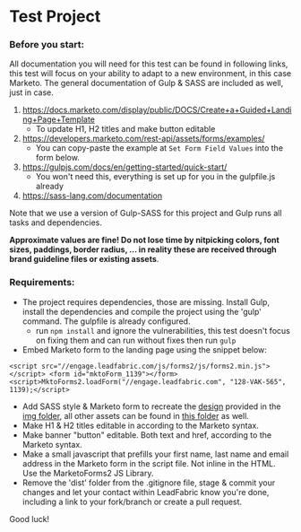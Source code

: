 # Test Project

### Before you start:

All documentation you will need for this test can be found in following links, this test will focus on your ability to adapt to a new environment, in this case Marketo.
The general documentation of Gulp & SASS are included as well, just in case.

1. https://docs.marketo.com/display/public/DOCS/Create+a+Guided+Landing+Page+Template
   - To update H1, H2 titles and make button editable
2. https://developers.marketo.com/rest-api/assets/forms/examples/
   - You can copy-paste the example at `Set Form Field Values` into the form below.
3. https://gulpjs.com/docs/en/getting-started/quick-start/
   - You won't need this, everything is set up for you in the gulpfile.js already
4. https://sass-lang.com/documentation  

Note that we use a version of Gulp-SASS for this project and Gulp runs all tasks and dependencies.

**Approximate values are fine! Do not lose time by nitpicking colors, font sizes, paddings, border radius, ... in reality these are received through brand guideline files or existing assets**. 

### Requirements:

- The project requires dependencies, those are missing. Install Gulp, install the dependencies and compile the project using the 'gulp' command. The gulpfile is already configured.
  - run `npm install` and ignore the vulnerabilities, this test doesn't focus on fixing them and can run without fixes then run `gulp`
- Embed Marketo form to the landing page using the snippet below:
```
<script src="//engage.leadfabric.com/js/forms2/js/forms2.min.js"></script> <form id="mktoForm_1139"></form> <script>MktoForms2.loadForm("//engage.leadfabric.com", "128-VAK-565", 1139);</script>
```
- Add SASS style & Marketo form to recreate the [design](/app/img/brief.png) provided in the [img folder](/app/img), all other assets can be found in [this folder](/app/img) as well.
- Make H1 & H2 titles editable in according to the Marketo syntax.
- Make banner "button" editable. Both text and href, according to the Marketo syntax.
- Make a small javascript that prefills your first name, last name and email address in the Marketo form in the script file. Not inline in the HTML. Use the MarketoForms2 JS Library.
- Remove the 'dist' folder from the .gitignore file, stage & commit your changes and let your contact within LeadFabric know you're done, including a link to your fork/branch or create a pull request.


Good luck!
